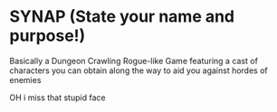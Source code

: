 ﻿# SYNAP (State your name and purpose!)

Basically a Dungeon Crawling Rogue-like Game featuring a cast of characters you can obtain along the way to aid you against hordes of enemies  

OH i miss that stupid face
